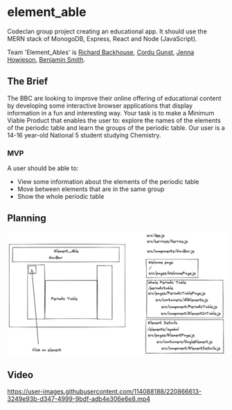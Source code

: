 # element_able

Codeclan group project creating an educational app.  It should use the MERN stack of MonogoDB, Express, React and Node (JavaScript).

Team 'Element_Ables' is
[Richard Backhouse](https://github.com/rich-back),
[Cordu Gunst](https://github.com/Cordu7),
[Jenna Howieson](https://github.com/Jennahowieson),
[Benjamin Smith](https://github.com/bsmith).

## The Brief

The BBC are looking to improve their online offering of educational content by developing some interactive browser applications that display information in a fun and interesting way. Your task is to make a Minimum Viable Product that enables the user to: explore the names of the elements of the periodic table and  learn the groups of the periodic table.  Our user is a 14-16 year-old National 5 student studying Chemistry.

### MVP

A user should be able to:

* View some information about the elements of the periodic table
* Move between elements that are in the same group
* Show the whole periodic table

## Planning

![Wireframe from planning](project_info/Wireframe.png)

## Video


https://user-images.githubusercontent.com/114088188/220866613-3249e93b-d347-4999-9bdf-adb4e306e6e8.mp4

